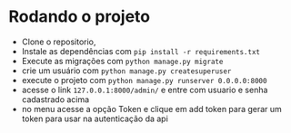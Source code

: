 # Rodando o projeto
- Clone o repositorio,
- Instale as dependências com `pip install -r requirements.txt`
- Execute as migrações com `python manage.py migrate`
- crie um usuário com `python manage.py createsuperuser`
- execute o projeto com `python manage.py runserver 0.0.0.0:8000`
- acesse o link `127.0.0.1:8000/admin/` e entre com usuario e senha cadastrado acima
- no menu acesse a opção Token e clique em add token para gerar um token para usar na autenticação da api 

